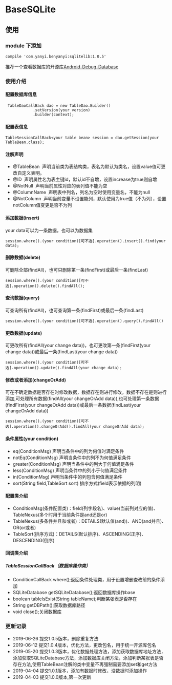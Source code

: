 # BaseSQLite

## 使用

### module 下添加

    compile 'com.yanyi.benyanyi:sqlitelib:1.0.5'


推荐一个查看数据库的开源库[Android-Debug-Database](https://github.com/amitshekhariitbhu/Android-Debug-Database)<br/>
### 使用介绍
#### 配置数据库信息

     TableDaoCallBack dao = new TableDao.Builder()
                .setVersion(your version)
                .builder(context);

#### 配置表信息

    TableSessionCallBack<your table bean> session = dao.getSession(your TableBean.class);
                
#### 注解声明
* @TableBean &nbsp;声明当前类为表结构类，表名为默认为类名，设置value值可更改自定义表明。<!--<br/><font color=#ff0000>**特别注意，使用TableBean注解的类中属性需要添加set和get方法**</font>-->
* @ID &nbsp;声明属性名为表主键id，默认id不自增，设置increase为true则自增
* @NotNull &nbsp;声明当前属性对应的表列值不能为空
* @ColumnName &nbsp;声明表中列名，列名为空时使用变量名，不能为null
* @NotColumn &nbsp;声明当前变量不设置能列，默认使用为true值（不为列），设置notColumn值变更是否不为列

#### 添加数据(insert)
your data可以为一条数据，也可以为数据集

    session.where().(your condition)[可不选].operation().insert().find(your data);
    
    
#### 删除数据(delete)
可删除全部(findAll)，也可只删除第一条(findFirst)或最后一条(findLast)
   
    session.where().(your condition)[可不选].operation().delete().findAll();
   
#### 查询数据(query)
可查询所有(findAll)，也可查询第一条(findFirst)或最后一条(findLast)

    session.where().(your condition)[可不选].operation().query().findAll()
    
#### 更改数据(update)
可更改所有(findAll(your change data))，也可更改第一条(findFirst(your change data))或最后一条(findLast(your change data))
    
    session.where().(your condition)[可不选].operation().update().findAll(your change data);
    
#### 修改或者添加(changeOrAdd)
可在不确定数据是否存在时修改数据，数据存在则进行修改，数据不存在是则进行添加,可处理所有数据(findAll(your changeOrAdd data)),也可处理第一条数据(findFirst(your changeOrAdd data))或最后一条数据(findLast(your changeOrAdd data))

    session.where().(your condition)[可不选].operation().changeOrAdd().findAll(your changeOrAdd data);
    
#### 条件属性(your condition)
* eq(ConditionMsg) 声明当条件中的列为何值时满足条件
* notEq(ConditionMsg) 声明当条件中的列不为何值满足条件
* greater(ConditionMsg) 声明当条件中的列大于何值满足条件
* less(ConditionMsg) 声明当条件中的列小于何值满足条件
* in(ConditionMsg) 声明当条件中的列包含何值满足条件
* sort(String field,TableSort sort) 排序方式(field表示依据的列明)

#### 配置类介绍
* ConditionMsg(条件配置类)：field(列字段名)、value(当前列对应的值)、TableNexus(多个时用于当前条件是and还是or)
* TableNexus(多条件并且和或者)：DETAILS(默认值(and))、AND(and并且)、OR(or或者)
* TableSort(排序方式)：DETAILS(默认排序)、ASCENDING(正序)、DESCENDING(倒序)

#### 回调类介绍
##### TableSessionCallBack（数据库操作类）
* ConditionCallBack<T> where();返回条件处理类，用于设置增删查改前的条件添加
* SQLiteDatabase getSQLiteDatabase();返回数据库操作base
* boolean tableIsExist(String tableName);判断某张表是否存在
* String getDBPath();获取数据库路径
* void close();关闭数据库

### 更新记录
* 2019-06-26 提交1.0.5版本，删除重复方法
* 2019-06-12 提交1.0.4版本，优化方法，更改包名，用于统一开源库包名
* 2019-05-20 提交1.0.3版本，优化数据处理方法，添加获取数据库地址方法，添加获取SQLiteDatabase方法，添加数据库关闭方法，添加判断某张表是否存在方法,使用TableBean注解的类中变量不再强制需要添加set和get方法
* 2019-04-04 提交1.0.1版本，添加有数据时修改，没数据时添加操作
* 2019-04-03 提交1.0.0版本,第一次更新

<!--#### 下一版本预计添加内容-->
<!--* 自定义数据库路径-->

<!--## 联系-->
<!--若在使用过程中出现什么问题，可以联系作者<br/>-->
<!--作者：演绎<br/>-->
<!--QQ：1541612424<br/>-->
<!--email： work@yanyi.red<br/>-->
<!--微信公众号：benyanyi(演绎未来)&nbsp;&nbsp;&nbsp;将会不定期的更新关于android的一些文章-->
    

        